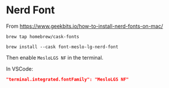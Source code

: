 # Nerd Font

From <https://www.geekbits.io/how-to-install-nerd-fonts-on-mac/>

```
brew tap homebrew/cask-fonts

brew install --cask font-meslo-lg-nerd-font
```

Then enable `MesloLGS NF` in the terminal.

In VSCode:
```json
"terminal.integrated.fontFamily": "MesloLGS NF"
```
